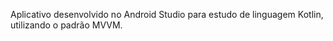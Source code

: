 Aplicativo desenvolvido no Android Studio para estudo de linguagem Kotlin, utilizando o padrão MVVM. 
